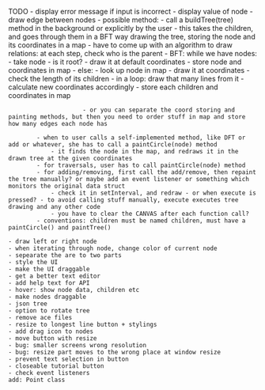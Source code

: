 TODO
    - display error message if input is incorrect
    - display value of node
    - draw edge between nodes
        - possible method:
            - call a buildTree(tree) method in the background or explicitly by the user
            - this takes the children, and goes through them in a BFT way drawing the tree, storing the node and its coordinates in a map
                - have to come up with an algorithm to draw relations: at each step, check who is the parent
                    - BFT:
                        while we have nodes:
                            - take node
                            - is it root?
                                - draw it at default coordinates
                                - store node and coordinates in map
                            - else:
                                - look up node in map
                                - draw it at coordinates
                            - check the length of its children
                            - in a loop: draw that many lines from it
                                - calculate new coordinates accordingly
                                - store each children and coordinates in map

                         - or you can separate the coord storing and painting methods, but then you need to order stuff in map and store how many edges each node has

            - when to user calls a self-implemented method, like DFT or add or whatever, she has to call a paintCircle(node) method
                - it finds the node in the map, and redraws it in the drawn tree at the given coordinates
            - for traversals, user has to call paintCircle(node) method
            - for adding/removing, first call the add/remove, then repaint the tree manually? or maybe add an event listener or something which monitors the original data struct
                - check it in setInterval, and redraw - or when execute is pressed? - to avoid calling stuff manually, execute executes tree drawing and any other code
                - you have to clear the CANVAS after each function call?
            - conventions: children must be named children, must have a paintCircle() and paintTree()

    - draw left or right node
    - when iterating through node, change color of current node
    - sepearate the are to two parts
    - style the UI
    - make the UI draggable
    - get a better text editor
    - add help text for API
    - hover: show node data, children etc
    - make nodes draggable
    - json tree
    - option to rotate tree
    - remove ace files
    - resize to longest line button + stylings
    - add drag icon to nodes
    - move button with resize
    - bug: smaller screens wrong resolution
    - bug: resize part moves to the wrong place at window resize
    - prevent text selection in button
    - closeable tutorial button
    - check event listeners
    add: Point class
